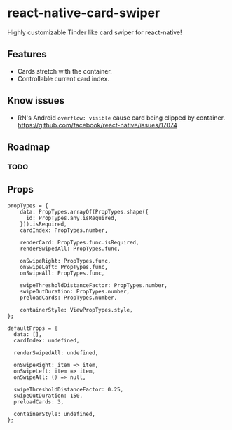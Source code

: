 # react-native-card-swiper
Highly customizable Tinder like card swiper for react-native!

## Features
- Cards stretch with the container.
- Controllable current card index.

## Know issues
- RN's Android `overflow: visible` cause card being clipped by container. https://github.com/facebook/react-native/issues/17074
## Roadmap

### TODO


## Props
```
propTypes = {
    data: PropTypes.arrayOf(PropTypes.shape({
      id: PropTypes.any.isRequired,
    })).isRequired,
    cardIndex: PropTypes.number,

    renderCard: PropTypes.func.isRequired,
    renderSwipedAll: PropTypes.func,

    onSwipeRight: PropTypes.func,
    onSwipeLeft: PropTypes.func,
    onSwipeAll: PropTypes.func,

    swipeThresholdDistanceFactor: PropTypes.number,
    swipeOutDuration: PropTypes.number,
    preloadCards: PropTypes.number,

    containerStyle: ViewPropTypes.style,
};
```

```
defaultProps = {
  data: [],
  cardIndex: undefined,

  renderSwipedAll: undefined,

  onSwipeRight: item => item,
  onSwipeLeft: item => item,
  onSwipeAll: () => null,

  swipeThresholdDistanceFactor: 0.25,
  swipeOutDuration: 150,
  preloadCards: 3,

  containerStyle: undefined,
};
```